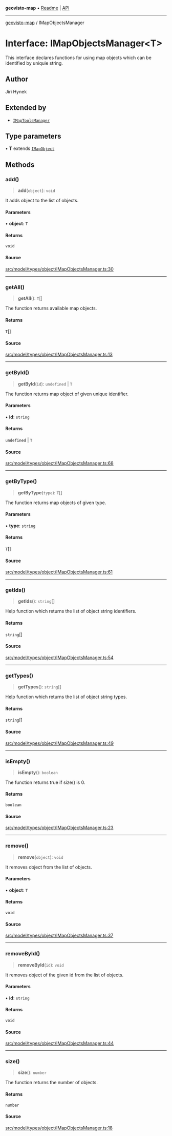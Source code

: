 **geovisto-map** • [Readme](../README.md) \| [API](../globals.md)

***

[geovisto-map](../README.md) / IMapObjectsManager

# Interface: IMapObjectsManager\<T\>

This interface declares functions for using map objects which can be identified by uniquie string.

## Author

Jiri Hynek

## Extended by

- [`IMapToolsManager`](IMapToolsManager.md)

## Type parameters

• **T** extends [`IMapObject`](IMapObject.md)

## Methods

### add()

> **add**(`object`): `void`

It adds object to the list of objects.

#### Parameters

• **object**: `T`

#### Returns

`void`

#### Source

[src/model/types/object/IMapObjectsManager.ts:30](https://github.com/geovisto/geovisto-map/blob/e22d774889dbc28cc1ec62933ecf6bab6690f172/src/model/types/object/IMapObjectsManager.ts#L30)

***

### getAll()

> **getAll**(): `T`[]

The function returns available map objects.

#### Returns

`T`[]

#### Source

[src/model/types/object/IMapObjectsManager.ts:13](https://github.com/geovisto/geovisto-map/blob/e22d774889dbc28cc1ec62933ecf6bab6690f172/src/model/types/object/IMapObjectsManager.ts#L13)

***

### getById()

> **getById**(`id`): `undefined` \| `T`

The function returns map object of given unique identifier.

#### Parameters

• **id**: `string`

#### Returns

`undefined` \| `T`

#### Source

[src/model/types/object/IMapObjectsManager.ts:68](https://github.com/geovisto/geovisto-map/blob/e22d774889dbc28cc1ec62933ecf6bab6690f172/src/model/types/object/IMapObjectsManager.ts#L68)

***

### getByType()

> **getByType**(`type`): `T`[]

The function returns map objects of given type.

#### Parameters

• **type**: `string`

#### Returns

`T`[]

#### Source

[src/model/types/object/IMapObjectsManager.ts:61](https://github.com/geovisto/geovisto-map/blob/e22d774889dbc28cc1ec62933ecf6bab6690f172/src/model/types/object/IMapObjectsManager.ts#L61)

***

### getIds()

> **getIds**(): `string`[]

Help function which returns the list of object string identifiers.

#### Returns

`string`[]

#### Source

[src/model/types/object/IMapObjectsManager.ts:54](https://github.com/geovisto/geovisto-map/blob/e22d774889dbc28cc1ec62933ecf6bab6690f172/src/model/types/object/IMapObjectsManager.ts#L54)

***

### getTypes()

> **getTypes**(): `string`[]

Help function which returns the list of object string types.

#### Returns

`string`[]

#### Source

[src/model/types/object/IMapObjectsManager.ts:49](https://github.com/geovisto/geovisto-map/blob/e22d774889dbc28cc1ec62933ecf6bab6690f172/src/model/types/object/IMapObjectsManager.ts#L49)

***

### isEmpty()

> **isEmpty**(): `boolean`

The function returns true if size() is 0.

#### Returns

`boolean`

#### Source

[src/model/types/object/IMapObjectsManager.ts:23](https://github.com/geovisto/geovisto-map/blob/e22d774889dbc28cc1ec62933ecf6bab6690f172/src/model/types/object/IMapObjectsManager.ts#L23)

***

### remove()

> **remove**(`object`): `void`

It removes object from the list of objects.

#### Parameters

• **object**: `T`

#### Returns

`void`

#### Source

[src/model/types/object/IMapObjectsManager.ts:37](https://github.com/geovisto/geovisto-map/blob/e22d774889dbc28cc1ec62933ecf6bab6690f172/src/model/types/object/IMapObjectsManager.ts#L37)

***

### removeById()

> **removeById**(`id`): `void`

It removes object of the given id from the list of objects.

#### Parameters

• **id**: `string`

#### Returns

`void`

#### Source

[src/model/types/object/IMapObjectsManager.ts:44](https://github.com/geovisto/geovisto-map/blob/e22d774889dbc28cc1ec62933ecf6bab6690f172/src/model/types/object/IMapObjectsManager.ts#L44)

***

### size()

> **size**(): `number`

The function returns the number of objects.

#### Returns

`number`

#### Source

[src/model/types/object/IMapObjectsManager.ts:18](https://github.com/geovisto/geovisto-map/blob/e22d774889dbc28cc1ec62933ecf6bab6690f172/src/model/types/object/IMapObjectsManager.ts#L18)

